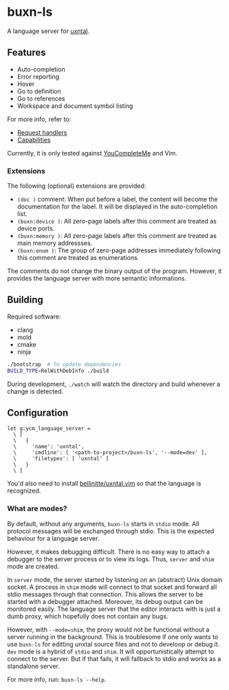 # buxn-ls

A language server for [uxntal](https://wiki.xxiivv.com/site/uxntal.html).

## Features

* Auto-completion
* Error reporting
* Hover
* Go to definition
* Go to references
* Workspace and document symbol listing

For more info, refer to:

* [Request handlers](src/ls.c#L650)
* [Capabilities](src/initialize.json)

Currently, it is only tested against [YouCompleteMe](https://github.com/ycm-core/YouCompleteMe) and Vim.

### Extensions

The following (optional) extensions are provided:

* `(doc )` comment: When put before a label, the content will become the documentation for the label.
  It will be displayed in the auto-completion list.
* `(buxn:device )`: All zero-page labels after this comment are treated as device ports.
* `(buxn:memory )`: All zero-page labels after this comment are treated as main memory addressses.
* `(buxn:enum )`: The group of zero-page addresses immediately following this comment are treated as enumerations.

The comments do not change the binary output of the program.
However, it provides the language server with more semantic informations.

## Building

Required software:

* clang
* mold
* cmake
* ninja

```sh
./bootstrap  # To update dependencies
BUILD_TYPE=RelWithDebInfo ./build
```

During development, `./watch` will watch the directory and build whenever a change is detected.

## Configuration

```vim
let g:ycm_language_server =
  \ [
  \   {
  \     'name': 'uxntal',
  \     'cmdline': [ '<path-to-project>/buxn-ls', '--mode=dev' ],
  \     'filetypes': [ 'uxntal' ]
  \   }
  \ ]
```

You'd also need to install [bellinitte/uxntal.vim](https://github.com/bellinitte/uxntal.vim) so that the language is recognized.

### What are modes?

By default, without any arguments, `buxn-ls` starts in `stdio` mode.
All protocol messages will be exchanged through stdio.
This is the expected behaviour for a language server.

However, it makes debugging difficult.
There is no easy way to attach a debugger to the server process or to view its logs.
Thus, `server` and `shim` mode are created.

In `server` mode, the server started by listening on an (abstract) Unix domain socket.
A process in `shim` mode will connect to that socket and forward all stdio messages through that connection.
This allows the server to be started with a debugger attached.
Moreover, its debug output can be monitored easily.
The language server that the editor interacts with is just a dumb proxy, which hopefully does not contain any bugs.

However, with `--mode=shim`, the proxy would not be functional without a server running in the background.
This is troublesome if one only wants to use `buxn-ls` for editting unxtal source files and not to develoop or debug it.
`dev` mode is a hybrid of `stdio` and `shim`.
It will opportunistically attempt to connect to the server.
But if that fails, it will fallback to stdio and works as a standalone server.

For more info, run: `buxn-ls --help`.
